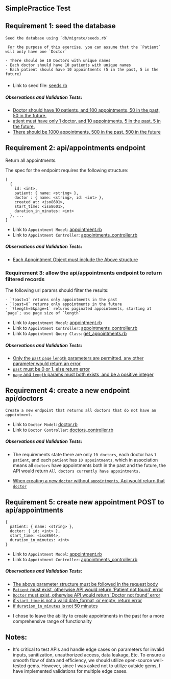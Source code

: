 
## SimplePractice Test

## Requirement 1: seed the database

####
  ```
  Seed the database using `db/migrate/seeds.rb`
  
   For the purpose of this exercise, you can assume that the `Patient` will only have one `Doctor`

 - There should be 10 Doctors with unique names
 - Each doctor should have 10 patients with unique names
 - Each patient should have 10 appointments (5 in the past, 5 in the future)
```

 ####
 
 - Link to seed file: [seeds.rb](./db/seeds.rb)
 
 ##### Observations and Validation Tests:
 - [Doctor should have 10 patients, and 100 appointments, 50 in the past, 50 in the future.](spec/models/doctor_spec.rb)
 - [atient must have only 1 doctor, and 10 appointments, 5 in the past, 5 in the future.](spec/models/patient_spec.rb)
 - [There should be 1000 appointments, 500 in the past, 500 in the future](spec/models/appointment_spec.rb)
 
  
  
  
  ## Requirement 2: api/appointments endpoint

 Return all appointments.

 The spec for the endpoint requires the following structure:
 ```
 [
   {
	 id: <int>,
	 patient: { name: <string> },
	 doctor : { name: <string>, id: <int> },
	 created_at: <iso8601>,
	 start_time: <iso8601>,
	 duration_in_minutes: <int>
   }, ...
 ]
 ```
 - Link to `Appointment Model`: [appointment.rb](app/models/appointment.rb)
 - Link to `Appointment Controller`: [appointments_controller.rb](app/controllers/application_controller.rb)

 ##### Observations and Validation Tests:
 - [Each Appointment Object must include the Above structure](https://github.com/NadavsSchwartz/SimplePractice-test/blob/cc1e8dcb45a3102911df748f13f348122e46842a/spec/requests/api/appointments_spec.rb#L3)



### Requirement 3: allow the api/appointments endpoint to return filtered records

 The following url params should filter the results:
 
 ```
 - `?past=1` returns only appointments in the past
 - `?past=0` returns only appointments in the future
 - `?length=5&page=1` returns paginated appointments, starting at `page`; use page size of `length`
 ```

 - Link to `Appointment Model`: [appointment.rb](app/models/appointment.rb)
 - Link to `Appointment Controller`: [appointments_controller.rb](app/controllers/application_controller.rb)
 - Link to `Appointment Query Class`: [get_appointments.rb](app/queries/get_appointments.rb)

 ##### Observations and Validation Tests:
 - [Only the `past` `page` `length` parameters are permitted, any other parameter would return an error](spec/requests/api/appointments_spec.rb)
 - [`past` must be 0 or 1, else return error](https://github.com/NadavsSchwartz/SimplePractice-test/blob/cc1e8dcb45a3102911df748f13f348122e46842a/spec/requests/api/appointments_spec.rb#L25)
 - [`page` and `length` params must both exists, and be a positive integer](https://github.com/NadavsSchwartz/SimplePractice-test/blob/cc1e8dcb45a3102911df748f13f348122e46842a/spec/requests/api/appointments_spec.rb#L34)

## Requirement 4: create a new endpoint api/doctors

```Create a new endpoint that returns all doctors that do not have an appointment.```

 - Link to `Doctor Model`: [doctor.rb](app/models/doctor.rb)
 - Link to `Doctor Controller`: [doctors_controller.rb](app/controllers/api/doctors_controller.rb)

 ##### Observations and Validation Tests:
  * The requirements state there are only `10 doctors`, each doctor has `1 patient`, and each `patient` has `10 appointments`,
  which in association means all `doctors` have appointments both in the past and the future, the API would return `All doctors currently have appointments.`
 - [When creating a new `doctor` without `appointments`, Api would return that `doctor`](spec/requests/api/doctors_spec.rb)
 
 
  ## Requirement 5: create new appointment POST to api/appointments

 ```
 {
   patient: { name: <string> },
   doctor: { id: <int> },
   start_time: <iso8604>,
   duration_in_minutes: <int>
 }
 ```
 
 - Link to `Appointment Model`: [appointment.rb](app/models/appointment.rb)
 - Link to `Appointment Controller`: [appointments_controller.rb](app/controllers/application_controller.rb)

 ##### Observations and Validation Tests:
 - [The above parameter structure must be followed in the request body](https://github.com/NadavsSchwartz/SimplePractice-test/blob/cc1e8dcb45a3102911df748f13f348122e46842a/spec/requests/api/appointments_spec.rb#L85)
 - [`Patient` must exist, otherwise API would return 'Patient not found' error](https://github.com/NadavsSchwartz/SimplePractice-test/blob/cc1e8dcb45a3102911df748f13f348122e46842a/spec/requests/api/appointments_spec.rb#L112)
 - [`Doctor` must exist, otherwise API would return 'Doctor not found' error](https://github.com/NadavsSchwartz/SimplePractice-test/blob/cc1e8dcb45a3102911df748f13f348122e46842a/spec/requests/api/appointments_spec.rb#L99)
 - [if `start_time` is not a valid date_format, or empty, return error](https://github.com/NadavsSchwartz/SimplePractice-test/blob/cc1e8dcb45a3102911df748f13f348122e46842a/spec/requests/api/appointments_spec.rb#L125)
 - [if `duration_in_minutes` is not 50 minutes](https://github.com/NadavsSchwartz/SimplePractice-test/blob/cc1e8dcb45a3102911df748f13f348122e46842a/spec/requests/api/appointments_spec.rb#L139)
 * I chose to leave the ability to create appointments in the past for a more comprehensive range of functionality
 
 
 ## Notes:
  -  It's critical to test APIs and handle edge cases on parameters for invalid inputs, sanitization, unauthorized access, data leakage, Etc.
To ensure a smooth flow of data and efficiency, we should utilize open-source well-tested gems.
However, since I was asked not to utilize outside gems, I have implemented validations for multiple edge cases.
  
 
